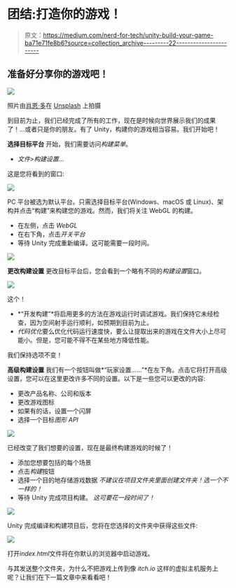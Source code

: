 # 团结:打造你的游戏！

> 原文：<https://medium.com/nerd-for-tech/unity-build-your-game-ba71e71fe8b6?source=collection_archive---------22----------------------->

## 准备好分享你的游戏吧！

![](img/fb21c455c74a70c221adfd5834bfde57.png)

照片由[肖恩·多](https://unsplash.com/@everywheresean?utm_source=medium&utm_medium=referral)在 [Unsplash](https://unsplash.com?utm_source=medium&utm_medium=referral) 上拍摄

到目前为止，我们已经完成了所有的工作，现在是时候向世界展示我们的成果了！…或者只是你的朋友。有了 Unity，构建你的游戏相当容易。我们开始吧！

**选择目标平台** 开始，我们需要访问*构建菜单*。

*   *文件>构建设置…*

这是您将看到的窗口:

![](img/879faeed40ea71aea40c744a7211c5e1.png)

PC 平台被选为默认平台。只需选择目标平台(Windows、macOS 或 Linux)、架构并点击“构建”来构建您的游戏。然而，我们将关注 WebGL 的构建。

*   在左侧，点击 *WebGL*
*   在右下角，点击*开关平台*
*   等待 Unity 完成重新编译。这可能需要一段时间。

![](img/829c3467be27922052a72cb1ee8ef03b.png)

**更改构建设置** 更改目标平台后，您会看到一个略有不同的*构建设置*窗口。

![](img/1af9cbe9ba75478bafa56ad600a29647.png)

这个！

*   *“开发构建”*将启用更多的方法在游戏运行时调试游戏。我们保持它未经检查，因为空间射手运行顺利，如预期到目前为止。
*   *代码优化*要么优化代码运行速度快，要么让提取出来的游戏在文件大小上尽可能小。但是，您可能不得不在某些地方降低性能。

我们保持选项不变！

**高级构建设置** 我们有一个按钮叫做*“玩家设置……”*在左下角。点击它将打开高级设置，您可以在这里更改许多不同的设置。以下是一些您可以更改的内容:

*   更改产品名称、公司和版本
*   更改游戏图标
*   如果有的话，设置一个闪屏
*   选择一个目标*图形 API*

![](img/ba8aca2da160e34a8d243b13d230dde6.png)

已经改变了我们想要的设置，现在是最终构建游戏的时候了！

*   添加您想要包括的每个场景
*   点击*构建*按钮
*   选择一个目的地存储游戏数据
    *不建议在项目文件夹里面创建文件夹！选一个不一样的！*
*   等待 Unity 完成项目构建。
    *这可要花一段时间了！*

![](img/004b0ad6272ebae9777844656634f568.png)

Unity 完成编译和构建项目后，您将在您选择的文件夹中获得这些文件:

![](img/cca4f19e45152c097e8fe44ef28b7454.png)

打开*index.html*文件将在你默认的浏览器中启动游戏。

与其发送整个文件夹，为什么不把游戏上传到像 *itch.io* 这样的虚拟主机服务上呢？让我们在下一篇文章中来看看吧！